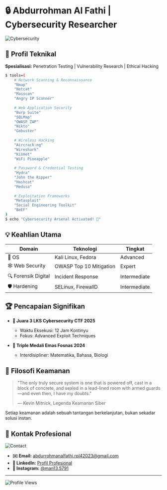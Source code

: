 # 🔒 Abdurrohman Al Fathi | Cybersecurity Researcher

![Cybersecurity](https://img.shields.io/badge/Cybersecurity-Research-blue?style=for-the-badge&logo=hackthebox)

## 🚀 Profil Teknikal

**Spesialisasi:** Penetration Testing | Vulnerability Research | Ethical Hacking

```bash
$ tools=(
    # Network Scanning & Reconnaissance
    "Nmap"
    "Netcat"
    "Masscan"
    "Angry IP Scanner"
    
    # Web Application Security
    "Burp Suite"
    "SQLMap"
    "OWASP ZAP"
    "Nikto"
    "Gobuster"
    
    # Wireless Hacking
    "Aircrack-ng"
    "Wireshark"
    "Kismet"
    "WiFi Pineapple"
    
    # Password & Credential Testing
    "Hydra"
    "John the Ripper"
    "Hashcat"
    "Medusa"
    
    # Exploitation Frameworks
    "Metasploit"
    "Social Engineering Toolkit"
    "BeEF"
)
$ echo "Cybersecurity Arsenal Activated! 🚨"
```

## 💡 Keahlian Utama

| Domain | Teknologi | Tingkat |
|--------|-----------|---------|
| 🐧 OS | Kali Linux, Fedora | Advanced |
| 🕸️ Web Security | OWASP Top 10 Mitigation | Expert |
| 🔍 Forensik Digital | Incident Response | Intermediate |
| 🛡️ Hardening | SELinux, FirewallD | Intermediate |

## 🏆 Pencapaian Signifikan

- **🥉 Juara 3 LKS Cybersecurity CTF 2025**
  - Waktu Eksekusi: 12 Jam Kontinyu
  - Fokus: Advanced Exploit Techniques

- **🏅 Triple Medali Emas Fosnas 2024**
  - Interdisipliner: Matematika, Bahasa, Biologi

## 💭 Filosofi Keamanan

> "The only truly secure system is one that is powered off, cast in a block of concrete, and sealed in a lead-lined room with armed guards—and even then, I have my doubts."
> 
> — Kevin Mitnick, Legenda Keamanan Siber

Setiap keamanan adalah sebuah tantangan berkelanjutan, bukan sekadar solusi instan.

## 📡 Kontak Profesional

![Contact](https://img.shields.io/badge/Collaborate-Now-green?style=social)

- **✉️ Email:** abdurrohmanalfathi.rpl42023@gmail.com
- **🔗 LinkedIn:** [Profil Profesional](https://linkedin.com/in/abdurrohman-al-fathi-b90052309/)
- **📸 Instagram:** [@man13.5791](https://instagram.com/man13.5791/)

---

![Profile Views](https://komarev.com/ghpvc/?username=abdurrohman-al-fathi&color=brightgreen)
